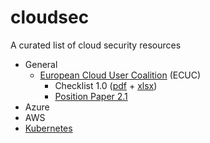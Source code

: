 # cloudsec

A curated list of cloud security resources

* General
	* [European Cloud User Coalition][1] (ECUC)
		* Checklist 1.0 ([pdf][2] + [xlsx][3])
		* [Position Paper 2.1][4]
* Azure
* AWS
* [Kubernetes][5]

[1]:	https://ecuc.group/
[2]:	https://ecuc.group/papers/ECUC_Checklist_Sep_2022_v1.0.pdf
[3]:	https://ecuc.group/papers/ECUC_Checklist_Sep_2022_v1.0.xlsx
[4]:	https://ecuc.group/papers/ECUC_Position_Paper_Sep_2022_v2.1.pdf
[5]:	https://kubernetes.io/